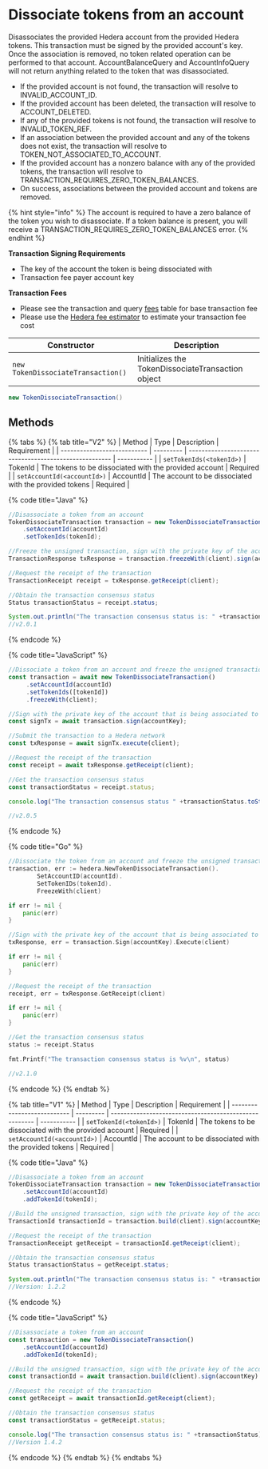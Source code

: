 # Dissociate tokens from an account

Disassociates the provided Hedera account from the provided Hedera tokens. This transaction must be signed by the provided account's key. Once the association is removed, no token related operation can be performed to that account. AccountBalanceQuery and AccountInfoQuery will not return anything related to the token that was disassociated.

* If the provided account is not found, the transaction will resolve to INVALID\_ACCOUNT\_ID.
* If the provided account has been deleted, the transaction will resolve to ACCOUNT\_DELETED.
* If any of the provided tokens is not found, the transaction will resolve to INVALID\_TOKEN\_REF.
* If an association between the provided account and any of the tokens does not exist, the transaction will resolve to TOKEN\_NOT\_ASSOCIATED\_TO\_ACCOUNT.
* If the provided account has a nonzero balance with any of the provided tokens, the transaction will resolve to TRANSACTION\_REQUIRES\_ZERO\_TOKEN\_BALANCES.
* On success, associations between the provided account and tokens are removed.

{% hint style="info" %}
The account is required to have a zero balance of the token you wish to disassociate. If a token balance is present, you will receive a TRANSACTION\_REQUIRES\_ZERO\_TOKEN\_BALANCES error.
{% endhint %}

**Transaction Signing Requirements**

* The key of the account the token is being dissociated with
* Transaction fee payer account key

**Transaction Fees**

* Please see the transaction and query [fees](../../../mainnet/fees/#transaction-and-query-fees) table for base transaction fee
* Please use the [Hedera fee estimator](https://hedera.com/fees) to estimate your transaction fee cost

| Constructor                        | Description                                       |
| ---------------------------------- | ------------------------------------------------- |
| `new TokenDissociateTransaction()` | Initializes the TokenDissociateTransaction object |

```java
new TokenDissociateTransaction()
```

## Methods

{% tabs %}
{% tab title="V2" %}
| Method                      | Type      | Description                                            | Requirement |
| --------------------------- | --------- | ------------------------------------------------------ | ----------- |
| `setTokenIds(<tokenId>)`    | TokenId   | The tokens to be dissociated with the provided account | Required    |
| `setAccountId(<accountId>)` | AccountId | The account to be dissociated with the provided tokens | Required    |

{% code title="Java" %}
```java
//Disassociate a token from an account
TokenDissociateTransaction transaction = new TokenDissociateTransaction()
    .setAccountId(accountId)
    .setTokenIds(tokenId);

//Freeze the unsigned transaction, sign with the private key of the account that is being dissociated from a token, submit the transaction to a Hedera network
TransactionResponse txResponse = transaction.freezeWith(client).sign(accountKey).execute(client);

//Request the receipt of the transaction
TransactionReceipt receipt = txResponse.getReceipt(client);

//Obtain the transaction consensus status
Status transactionStatus = receipt.status;

System.out.println("The transaction consensus status is: " +transactionStatus);
//v2.0.1
```
{% endcode %}

{% code title="JavaScript" %}
```javascript
//Dissociate a token from an account and freeze the unsigned transaction for signing
const transaction = await new TokenDissociateTransaction()
     .setAccountId(accountId)
     .setTokenIds([tokenId])
     .freezeWith(client);

//Sign with the private key of the account that is being associated to a token 
const signTx = await transaction.sign(accountKey);

//Submit the transaction to a Hedera network    
const txResponse = await signTx.execute(client);

//Request the receipt of the transaction
const receipt = await txResponse.getReceipt(client);

//Get the transaction consensus status
const transactionStatus = receipt.status;

console.log("The transaction consensus status " +transactionStatus.toString());

//v2.0.5
```
{% endcode %}

{% code title="Go" %}
```go
//Dissociate the token from an account and freeze the unsigned transaction for signing
transaction, err := hedera.NewTokenDissociateTransaction().
        SetAccountID(accountId).
        SetTokenIDs(tokenId).
        FreezeWith(client)

if err != nil {
    panic(err)
}

//Sign with the private key of the account that is being associated to a token, submit the transaction to a Hedera network
txResponse, err = transaction.Sign(accountKey).Execute(client)

if err != nil {
    panic(err)
}

//Request the receipt of the transaction
receipt, err = txResponse.GetReceipt(client)

if err != nil {
    panic(err)
}

//Get the transaction consensus status
status := receipt.Status

fmt.Printf("The transaction consensus status is %v\n", status)

//v2.1.0
```
{% endcode %}
{% endtab %}

{% tab title="V1" %}
| Method                      | Type      | Description                                            | Requirement |
| --------------------------- | --------- | ------------------------------------------------------ | ----------- |
| `setTokenId(<tokenId>)`     | TokenId   | The tokens to be dissociated with the provided account | Required    |
| `setAccountId(<accountId>)` | AccountId | The account to be dissociated with the provided tokens | Required    |

{% code title="Java" %}
```java
//Disassociate a token from an account
TokenDissociateTransaction transaction = new TokenDissociateTransaction()
    .setAccountId(accountId)
    .addTokenId(tokenId);

//Build the unsigned transaction, sign with the private key of the account that is being dissociated from a token, submit the transaction to a Hedera network
TransactionId transactionId = transaction.build(client).sign(accountKey).execute(client);

//Request the receipt of the transaction
TransactionReceipt getReceipt = transactionId.getReceipt(client);

//Obtain the transaction consensus status
Status transactionStatus = getReceipt.status;

System.out.println("The transaction consensus status is: " +transactionStatus);
//Version: 1.2.2
```
{% endcode %}

{% code title="JavaScript" %}
```javascript
//Disassociate a token from an account
const transaction = new TokenDissociateTransaction()
    .setAccountId(accountId)
    .addTokenId(tokenId);

//Build the unsigned transaction, sign with the private key of the account that is being dissociated from a token, submit the transaction to a Hedera network
const transactionId = await transaction.build(client).sign(accountKey).execute(client);

//Request the receipt of the transaction
const getReceipt = await transactionId.getReceipt(client);

//Obtain the transaction consensus status
const transactionStatus = getReceipt.status;

console.log("The transaction consensus status is: " +transactionStatus);
//Version 1.4.2
```
{% endcode %}
{% endtab %}
{% endtabs %}
